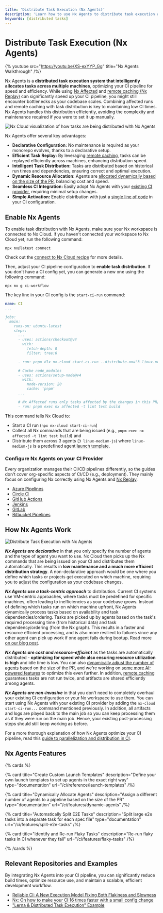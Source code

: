 ```yaml
---
title: 'Distribute Task Execution (Nx Agents)'
description: 'Learn how to use Nx Agents to distribute task execution across multiple machines, optimizing CI pipeline speed and efficiency through intelligent task allocation.'
keywords: [distributed tasks]
---
```


# Distribute Task Execution (Nx Agents)

{% youtube
src="https://youtu.be/XS-exYYP_Gg"
title="Nx Agents Walkthrough"
/%}

Nx Agents is a **distributed task execution system that intelligently allocates tasks across multiple machines**, optimizing your CI pipeline for speed and efficiency. While using [Nx Affected](/ci/features/affected) and [remote caching (Nx Replay)](/ci/features/remote-cache) can significantly speed up your CI pipeline, you might still encounter bottlenecks as your codebase scales. Combining affected runs and remote caching with task distribution is key to maintaining low CI times. Nx Agents handles this distribution efficiently, avoiding the complexity and maintenance required if you were to set it up manually.

![Nx Cloud visualization of how tasks are being distributed with Nx Agents](/shared/features/nx-agents-live-chart.avif)

Nx Agents offer several key advantages:

- **Declarative Configuration:** No maintenance is required as your monorepo evolves, thanks to a declarative setup.
- **Efficient Task Replay:** By leveraging [remote caching](/ci/features/remote-cache), tasks can be replayed efficiently across machines, enhancing distribution speed.
- **Intelligent Task Distribution:** Tasks are distributed based on historical run times and dependencies, ensuring correct and optimal execution.
- **Dynamic Resource Allocation:** Agents are [allocated dynamically based on the size of the PR](/ci/features/dynamic-agents), balancing cost and speed.
- **Seamless CI Integration:** Easily adopt Nx Agents with your [existing CI provider](/ci/recipes/set-up), requiring minimal setup changes.
- **Simple Activation:** Enable distribution with just a [single line of code](#enable-nx-agents) in your CI configuration.

## Enable Nx Agents

To enable task distribution with Nx Agents, make sure your Nx workspace is connected to Nx Cloud. If you haven't connected your workspace to Nx Cloud yet, run the following command:

```shell
npx nx@latest connect
```

Check out the [connect to Nx Cloud recipe](/ci/intro/connect-to-nx-cloud) for more details.

Then, adjust your CI pipeline configuration to **enable task distribution**. If you don't have a CI config yet, you can generate a new one using the following command:

```shell
npx nx g ci-workflow
```

The key line in your CI config is the `start-ci-run` command:

```yaml {% fileName=".github/workflows/ci.yml" highlightLines=[13] %}
name: CI
...

jobs:
  main:
    runs-on: ubuntu-latest
    steps:
      ...
      - uses: actions/checkout@v4
        with:
          fetch-depth: 0
          filter: tree:0

      - run: pnpm dlx nx-cloud start-ci-run --distribute-on="3 linux-medium-js" --stop-agents-after="build"

      # Cache node_modules
      - uses: actions/setup-node@v4
        with:
          node-version: 20
          cache: 'pnpm'
      ...

      # Nx Affected runs only tasks affected by the changes in this PR/commit. Learn more: https://nx.dev/ci/features/affected
      - run: pnpm exec nx affected -t lint test build
```

This command tells Nx Cloud to:

- Start a CI run (`npx nx-cloud start-ci-run`)
- Collect all Nx commands that are being issued (e.g., `pnpm exec nx affected -t lint test build`) and
- Distribute them across 3 agents (`3 linux-medium-js`) where `linux-medium-js` is a predefined agent [launch template](/ci/reference/launch-templates).

### Configure Nx Agents on your CI Provider

Every organization manages their CI/CD pipelines differently, so the guides don't cover org-specific aspects of CI/CD (e.g., deployment). They mainly focus on configuring Nx correctly using Nx Agents and [Nx Replay](/ci/features/remote-cache).

- [Azure Pipelines](/ci/recipes/set-up/monorepo-ci-azure)
- [Circle CI](/ci/recipes/set-up/monorepo-ci-circle-ci)
- [GitHub Actions](/ci/recipes/set-up/monorepo-ci-github-actions)
- [Jenkins](/ci/recipes/set-up/monorepo-ci-jenkins)
- [GitLab](/ci/recipes/set-up/monorepo-ci-gitlab)
- [Bitbucket Pipelines](/ci/recipes/set-up/monorepo-ci-bitbucket-pipelines)

## How Nx Agents Work

![Distribute Task Execution with Nx Agents](/shared/images/dte/nx-agents-orchestration-diagram.svg)

_**Nx Agents are declarative**_ in that you only specify the number of agents and the type of agent you want to use. Nx Cloud then picks up the Nx commands that are being issued on your CI and distributes them automatically. This results in **low maintenance and a much more efficient distribution strategy**. A non-declarative approach would be one where you define which tasks or projects get executed on which machine, requiring you to adjust the configuration as your codebase changes.

_**Nx Agents use a task-centric approach**_ to distribution. Current CI systems use VM-centric approaches, where tasks must be predefined for specific machines, often leading to inefficiencies as your codebase grows. Instead of defining which tasks run on which machine upfront, Nx Agents dynamically process tasks based on availability and task dependencies/ordering. Tasks are picked up by agents based on the task's required processing time (from historical data) and task dependency/ordering (from the Nx graph). This results in a faster and resource efficient processing, and is also more resilient to failures since any other agent can pick up work if one agent fails during bootup. Read more [on our blog post](/blog/reliable-ci-a-new-execution-model-fixing-both-flakiness-and-slowness).

_**Nx Agents are cost and resource-efficient**_ as the tasks are automatically distributed - **optimizing for speed while also ensuring resource utilization is high** and idle time is low. You can also [dynamically adjust the number of agents](/ci/features/dynamic-agents) based on the size of the PR, and we're working on [some more AI-powered features](/ci/concepts/nx-cloud-ai) to optimize this even further. In addition, [remote caching](/ci/features/remote-cache) guarantees tasks are not run twice, and artifacts are shared efficiently among agents.

_**Nx Agents are non-invasive**_ in that you don't need to completely overhaul your existing CI configuration or your Nx workspace to use them. You can start using Nx Agents with your existing CI provider by adding the `nx-cloud start-ci-run...` command mentioned previously. In addition, all artifacts and logs are played back to the main job so you can keep processing them as if they were run on the main job. Hence, your existing post-processing steps should still keep working as before.

For a more thorough explanation of how Nx Agents optimize your CI pipeline, read this [guide to parallelization and distribution in CI](/ci/concepts/parallelization-distribution).

## Nx Agents Features

{% cards %}

{% card title="Create Custom Launch Templates" description="Define your own launch templates to set up agents in the exact right way" type="documentation" url="/ci/reference/launch-templates" /%}

{% card title="Dynamically Allocate Agents" description="Assign a different number of agents to a pipeline based on the size of the PR" type="documentation" url="/ci/features/dynamic-agents" /%}

{% card title="Automatically Split E2E Tasks" description="Split large e2e tasks into a separate task for each spec file" type="documentation" url="/ci/features/split-e2e-tasks" /%}

{% card title="Identify and Re-run Flaky Tasks" description="Re-run flaky tasks in CI whenever they fail" url="/ci/features/flaky-tasks" /%}

{% /cards %}

## Relevant Repositories and Examples

By integrating Nx Agents into your CI pipeline, you can significantly reduce build times, optimize resource use, and maintain a scalable, efficient development workflow.

- [Reliable CI: A New Execution Model Fixing Both Flakiness and Slowness](/blog/reliable-ci-a-new-execution-model-fixing-both-flakiness-and-slowness)
- [Nx: On how to make your CI 16 times faster with a small config change](https://github.com/vsavkin/interstellar)
- ["Lerna & Distributed Task Execution" Example](https://github.com/vsavkin/lerna-dte)
